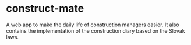 # construct-mate
A web app to make the daily life of construction managers easier.
It also contains the implementation of the construction diary based on the Slovak laws.
